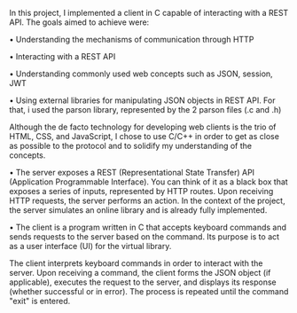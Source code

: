 In this project, I implemented a client in C capable of interacting with a REST API. The goals aimed to achieve were:

• Understanding the mechanisms of communication through HTTP

• Interacting with a REST API

• Understanding commonly used web concepts such as JSON, session, JWT

• Using external libraries for manipulating JSON objects in REST API. For that, i used the parson library, represented by the 2 parson files (.c and .h)

Although the de facto technology for developing web clients is the trio of HTML, CSS, and JavaScript, I chose to use C/C++ in order to get as close as possible to the protocol and to solidify my understanding of the concepts.

• The server exposes a REST (Representational State Transfer) API (Application Programmable Interface). You can think of it as a black box that exposes a series of inputs, represented by HTTP routes. Upon receiving HTTP requests, the server performs an action. In the context of the project, the server simulates an online library and is already fully implemented.

• The client is a program written in C that accepts keyboard commands and sends requests to the server based on the command. Its purpose is to act as a user interface (UI) for the virtual library.

The client interprets keyboard commands in order to interact with the server. Upon receiving a command, the client forms the JSON object (if applicable), executes the request to the server, and displays its response (whether successful or in error). The process is repeated until the command "exit" is entered.
